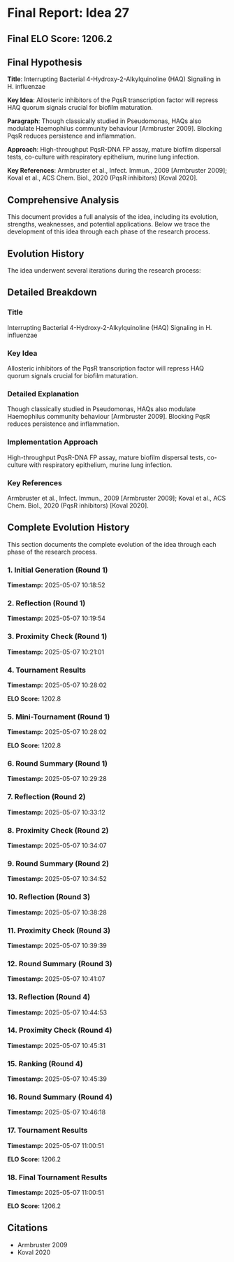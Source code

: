 # Final Report: Idea 27

## Final ELO Score: 1206.2

## Final Hypothesis

**Title**: Interrupting Bacterial 4-Hydroxy-2-Alkylquinoline (HAQ) Signaling in H. influenzae

**Key Idea**: Allosteric inhibitors of the PqsR transcription factor will repress HAQ quorum signals crucial for biofilm maturation.

**Paragraph**: Though classically studied in Pseudomonas, HAQs also modulate Haemophilus community behaviour [Armbruster 2009]. Blocking PqsR reduces persistence and inflammation.

**Approach**: High-throughput PqsR-DNA FP assay, mature biofilm dispersal tests, co-culture with respiratory epithelium, murine lung infection.

**Key References**: Armbruster et al., Infect. Immun., 2009 [Armbruster 2009]; Koval et al., ACS Chem. Biol., 2020 (PqsR inhibitors) [Koval 2020].

## Comprehensive Analysis

This document provides a full analysis of the idea, including its evolution, strengths, weaknesses, and potential applications. Below we trace the development of this idea through each phase of the research process.

## Evolution History

The idea underwent several iterations during the research process:

## Detailed Breakdown

### Title

Interrupting Bacterial 4-Hydroxy-2-Alkylquinoline (HAQ) Signaling in H. influenzae

### Key Idea

Allosteric inhibitors of the PqsR transcription factor will repress HAQ quorum signals crucial for biofilm maturation.

### Detailed Explanation

Though classically studied in Pseudomonas, HAQs also modulate Haemophilus community behaviour [Armbruster 2009]. Blocking PqsR reduces persistence and inflammation.

### Implementation Approach

High-throughput PqsR-DNA FP assay, mature biofilm dispersal tests, co-culture with respiratory epithelium, murine lung infection.

### Key References

Armbruster et al., Infect. Immun., 2009 [Armbruster 2009]; Koval et al., ACS Chem. Biol., 2020 (PqsR inhibitors) [Koval 2020].

## Complete Evolution History

This section documents the complete evolution of the idea through each phase of the research process.

### 1. Initial Generation (Round 1)
**Timestamp:** 2025-05-07 10:18:52



### 2. Reflection (Round 1)
**Timestamp:** 2025-05-07 10:19:54



### 3. Proximity Check (Round 1)
**Timestamp:** 2025-05-07 10:21:01



### 4. Tournament Results
**Timestamp:** 2025-05-07 10:28:02

**ELO Score:** 1202.8



### 5. Mini-Tournament (Round 1)
**Timestamp:** 2025-05-07 10:28:02

**ELO Score:** 1202.8



### 6. Round Summary (Round 1)
**Timestamp:** 2025-05-07 10:29:28



### 7. Reflection (Round 2)
**Timestamp:** 2025-05-07 10:33:12



### 8. Proximity Check (Round 2)
**Timestamp:** 2025-05-07 10:34:07



### 9. Round Summary (Round 2)
**Timestamp:** 2025-05-07 10:34:52



### 10. Reflection (Round 3)
**Timestamp:** 2025-05-07 10:38:28



### 11. Proximity Check (Round 3)
**Timestamp:** 2025-05-07 10:39:39



### 12. Round Summary (Round 3)
**Timestamp:** 2025-05-07 10:41:07



### 13. Reflection (Round 4)
**Timestamp:** 2025-05-07 10:44:53



### 14. Proximity Check (Round 4)
**Timestamp:** 2025-05-07 10:45:31



### 15. Ranking (Round 4)
**Timestamp:** 2025-05-07 10:45:39



### 16. Round Summary (Round 4)
**Timestamp:** 2025-05-07 10:46:18



### 17. Tournament Results
**Timestamp:** 2025-05-07 11:00:51

**ELO Score:** 1206.2



### 18. Final Tournament Results
**Timestamp:** 2025-05-07 11:00:51

**ELO Score:** 1206.2



## Citations

- Armbruster 2009
- Koval 2020

